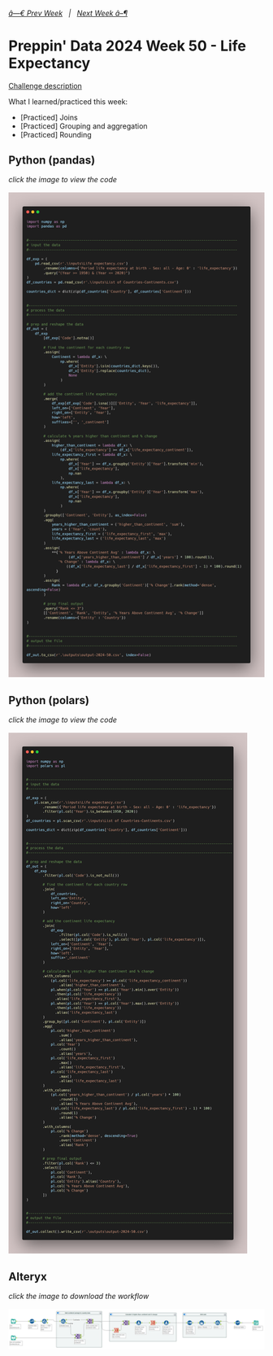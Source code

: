 <h6><a href="..\preppin-data-2024-49\README.md">â—€  Prev Week</a>&nbsp;&nbsp;&nbsp;|&nbsp;&nbsp;&nbsp;<a href="..\preppin-data-2024-51\README.md">Next Week  â–¶</a></h6>

# Preppin' Data 2024 Week 50 - Life Expectancy

[Challenge description](https://preppindata.blogspot.com/2024/12/2024-week-50-life-expectancy.html)

What I learned/practiced this week:
* [Practiced] Joins
* [Practiced] Grouping and aggregation
* [Practiced] Rounding

## Python (pandas)
<i>click the image to view the code</i><br>
<br>
<a href="preppin-data-2024-50.py">
<img src="img-python-code-2024-50.png?raw=true" alt="Python code (pandas)">
</a>

## Python (polars)
<i>click the image to view the code</i><br>
<br>
<a href="preppin-data-2024-50-polars.py">
<img src="img-python-code-2024-50-polars.png?raw=true" alt="Python code (polars)">
</a>

## Alteryx
<i>click the image to download the workflow</i><br>
<br>
<a href="preppin-data-2024-50.yxzp">
<img src="img-alteryx-2024-50.png?raw=true" alt="Alteryx workflow">
</a>